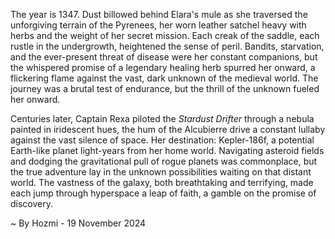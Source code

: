 
The year is 1347.  Dust billowed behind Elara's mule as she traversed the unforgiving terrain of the Pyrenees, her worn leather satchel heavy with herbs and the weight of her secret mission.  Each creak of the saddle, each rustle in the undergrowth, heightened the sense of peril. Bandits, starvation, and the ever-present threat of disease were her constant companions, but the whispered promise of a legendary healing herb spurred her onward, a flickering flame against the vast, dark unknown of the medieval world.  The journey was a brutal test of endurance, but the thrill of the unknown fueled her onward.

Centuries later, Captain Rexa piloted the *Stardust Drifter* through a nebula painted in iridescent hues, the hum of the Alcubierre drive a constant lullaby against the vast silence of space.  Her destination: Kepler-186f, a potential Earth-like planet light-years from her home world.  Navigating asteroid fields and dodging the gravitational pull of rogue planets was commonplace, but the true adventure lay in the unknown possibilities waiting on that distant world.  The vastness of the galaxy, both breathtaking and terrifying, made each jump through hyperspace a leap of faith, a gamble on the promise of discovery.

~ By Hozmi - 19 November 2024
